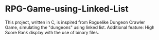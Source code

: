 # RPG-Game-using-Linked-List
This project, written in C, is inspired from Roguelike Dungeon Crawler Game, simulating the "dungeons" using linked list. Additional feature: High Score Rank display with the use of binary files.
